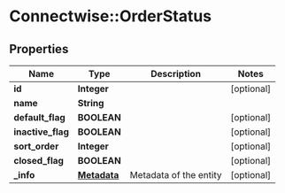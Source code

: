 # Connectwise::OrderStatus

## Properties
Name | Type | Description | Notes
------------ | ------------- | ------------- | -------------
**id** | **Integer** |  | [optional] 
**name** | **String** |  | 
**default_flag** | **BOOLEAN** |  | [optional] 
**inactive_flag** | **BOOLEAN** |  | [optional] 
**sort_order** | **Integer** |  | [optional] 
**closed_flag** | **BOOLEAN** |  | [optional] 
**_info** | [**Metadata**](Metadata.md) | Metadata of the entity | [optional] 


